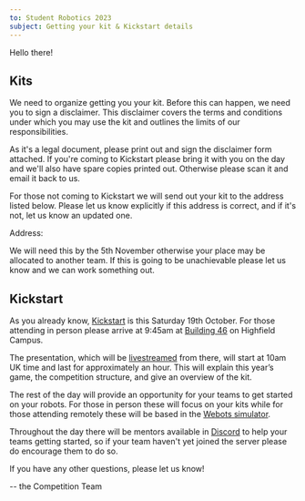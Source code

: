 ```yaml
---
to: Student Robotics 2023
subject: Getting your kit & Kickstart details
---
```


Hello there!

## Kits

We need to organize getting you your kit. Before this can happen, we need you to
sign a disclaimer. This disclaimer covers the terms and conditions under which
you may use the kit and outlines the limits of our responsibilities.

As it's a legal document, please print out and sign the disclaimer form
attached. If you're coming to Kickstart please bring it with you on the day and
we'll also have spare copies printed out. Otherwise please scan it and email it
back to us.

For those not coming to Kickstart we will send out your kit to the address
listed below. Please let us know explicitly if this address is correct, and if
it's not, let us know an updated one.

Address:

We will need this by the 5th November otherwise your place may be allocated to
another team. If this is going to be unachievable please let us know and we can
work something out.

## Kickstart

As you already know, [Kickstart][kickstart] is this Saturday 19th October. For
those attending in person please arrive at 9:45am at [Building 46][B46] on
Highfield Campus.

The presentation, which will be [livestreamed][livestream] from there, will
start at 10am UK time and last for approximately an hour. This will explain this
year’s game, the competition structure, and give an overview of the kit.

The rest of the day will provide an opportunity for your teams to get started on
your robots. For those in person these will focus on your kits while for those
attending remotely these will be based in the [Webots simulator][simulator].

Throughout the day there will be mentors available in [Discord][discord] to help
your teams getting started, so if your team haven't yet joined the server please
do encourage them to do so.


If you have any other questions, please let us know!

-- the Competition Team


[kickstart]: https://studentrobotics.org/events/sr2023/southampton-kickstart/
[B46]: https://goo.gl/maps/oAmpdwsWkc1V3f3F6
[livestream]: https://www.youtube.com/watch?v=FVnNv5GSpyQ
[simulator]: https://studentrobotics.org/docs/simulator/
[discord]: https://studentrobotics.org/docs/team_admin/discord
